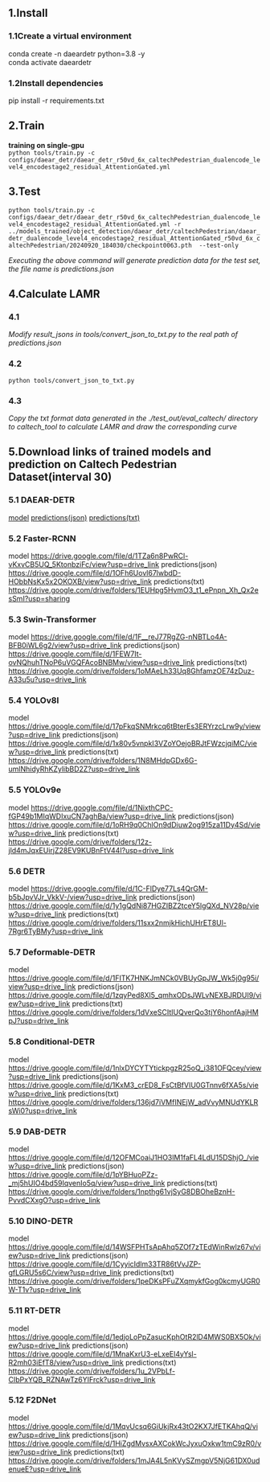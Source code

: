 ## 1.Install
### 1.1Create a virtual environment
conda create -n daeardetr python=3.8 -y  
conda activate daeardetr
### 1.2Install dependencies
pip install -r requirements.txt

## 2.Train
__training on single-gpu__  
`python tools/train.py -c configs/daear_detr/daear_detr_r50vd_6x_caltechPedestrian_dualencode_level4_encodestage2_residual_AttentionGated.yml`

## 3.Test
`python tools/train.py -c configs/daear_detr/daear_detr_r50vd_6x_caltechPedestrian_dualencode_level4_encodestage2_residual_AttentionGated.yml -r ../models_trained/object_detection/daear_detr/caltechPedestrian/daear_detr_dualencode_level4_encodestage2_residual_AttentionGated_r50vd_6x_caltechPedestrian/20240920_184030/checkpoint0063.pth  --test-only`

_Executing the above command will generate prediction data for the test set, the file name is predictions.json_

## 4.Calculate LAMR
### 4.1  
_Modify result_jsons in tools/convert_json_to_txt.py to the real path of predictions.json_
### 4.2  
`python tools/convert_json_to_txt.py`
### 4.3  
_Copy the txt format data generated in the ./test_out/eval_caltech/ directory to caltech_tool to calculate LAMR and draw the corresponding curve_

## 5.Download links of  trained models and prediction  on Caltech Pedestrian Dataset(interval 30)
### 5.1 DAEAR-DETR  
[model](https://drive.google.com/file/d/14uq3xefOhYFStYO0Hsni7xQoZ-G31S8-/view?usp=sharing)
[predictions(json)](https://drive.google.com/file/d/1thE7GqkTH1whf703Qcc5rMbpMpWEgrvK/view?usp=drive_link)
[predictions(txt)](https://drive.google.com/drive/folders/1xBex_cNNrLJxWXeZ2sPLhdLD9Yjk3NrR?usp=sharing)

### 5.2 Faster-RCNN
model https://drive.google.com/file/d/1TZa6n8PwRCl-vKxvCB5UQ_5KtonbziFc/view?usp=drive_link
predictions(json) https://drive.google.com/file/d/1OFh6Uovl67lwbdD-HObbNsKx5x2OKOXB/view?usp=drive_link
predictions(txt) https://drive.google.com/drive/folders/1EUHpg5HvmO3_t1_ePnpn_Xh_Qx2esSmI?usp=sharing

### 5.3 Swin-Transformer
model https://drive.google.com/file/d/1F__reJ77RgZG-nNBTLo4A-BFB0iWL6g2/view?usp=drive_link
predictions(json) https://drive.google.com/file/d/1FEW7It-ovNQhuhTNoP6uVGQFAcoBNBMw/view?usp=drive_link
predictions(txt) https://drive.google.com/drive/folders/1oMAeLh33Uq8GhfamzOE74zDuz-A33u5u?usp=drive_link

### 5.4 YOLOv8l
model https://drive.google.com/file/d/17pFkqSNMrkcq6tBterEs3ERYrzcLrw9y/view?usp=drive_link
predictions(json) https://drive.google.com/file/d/1x80v5vnpkI3VZoYOejoBRJtFWzcjqiMC/view?usp=drive_link
predictions(txt) https://drive.google.com/drive/folders/1N8MHdpGDx6G-umlNhidyRhKZylibBD2Z?usp=drive_link

### 5.5 YOLOv9e
model https://drive.google.com/file/d/1NixthCPC-fGP49b1MIqWDIxuCN7aghBa/view?usp=drive_link
predictions(json) https://drive.google.com/file/d/1oRH9q0ChlOn9dDiuw2og915za11Dy4Sd/view?usp=drive_link
predictions(txt) https://drive.google.com/drive/folders/12z-jld4mJqxEUirjZ28EV9KUBnFtV44I?usp=drive_link

### 5.6 DETR
model https://drive.google.com/file/d/1C-FlDye77Ls4QrGM-b5bJpvVJr_VkkV-/view?usp=drive_link
predictions(json) https://drive.google.com/file/d/1y1gQdNi87HGZIBZ2tceY5lgQXd_NV28p/view?usp=drive_link
predictions(txt) https://drive.google.com/drive/folders/11sxx2nmjkHichUHrET8Ul-7Rgr6TyBMy?usp=drive_link

### 5.7 Deformable-DETR
model https://drive.google.com/file/d/1FITK7HNKJmNCk0VBUyGpJW_Wk5j0g95i/view?usp=drive_link
predictions(json) https://drive.google.com/file/d/1zqyPed8Xl5_qmhxODsJWLvNEXBJRDUI9/view?usp=drive_link
predictions(txt) https://drive.google.com/drive/folders/1dVxeSCItIUQverQo3tjY6honfAajHMpJ?usp=drive_link

### 5.8 Conditional-DETR
model https://drive.google.com/file/d/1nlxDYCYTYtickpgzR25oQ_i381OFQcey/view?usp=drive_link
predictions(json) https://drive.google.com/file/d/1KxM3_crED8_FsCtBfVIU0GTnnv6fXA5s/view?usp=drive_link
predictions(txt) https://drive.google.com/drive/folders/136jd7iVMfINEjW_adVvyMNUdYKLRsWi0?usp=drive_link

### 5.9 DAB-DETR
model https://drive.google.com/file/d/12OFMCoaiJ1HO3lM1faFL4LdU15DShjO_/view?usp=drive_link
predictions(json) https://drive.google.com/file/d/1pYBHuoPZz-_mj5hUIO4bd59IqvenIo5q/view?usp=drive_link
predictions(txt) https://drive.google.com/drive/folders/1npthg61vjSyG8DBOheBznH-PvvdCXxgO?usp=drive_link

### 5.10 DINO-DETR
model https://drive.google.com/file/d/14WSFPHTsApAhq5ZOf7zTEdWinRwlz67v/view?usp=drive_link
predictions(json) https://drive.google.com/file/d/1CyyicIdlm33TR86tVvJZP-gfLGRU5s6C/view?usp=drive_link
predictions(txt) https://drive.google.com/drive/folders/1peDKsPFuZXqmykfGog0kcmyUGR0W-T1v?usp=drive_link

### 5.11 RT-DETR
model https://drive.google.com/file/d/1edjoLoPpZasucKphOtR2lD4MWS0BX5Ok/view?usp=drive_link
predictions(json) https://drive.google.com/file/d/1MnaKxrU3-eLxeEl4yYsl-R2mh03iEfT8/view?usp=drive_link
predictions(txt) https://drive.google.com/drive/folders/1u_2VPbLf-CIbPxYQB_RZNAwTz6YIFrck?usp=drive_link

### 5.12 F2DNet
model https://drive.google.com/file/d/1MqvUcsq6GiUkjRx43tO2KX7JfETKAhqQ/view?usp=drive_link
predictions(json) https://drive.google.com/file/d/1HiZgdMvsxAXCokWcJyxuOxkw1tmC9zR0/view?usp=drive_link
predictions(txt) https://drive.google.com/drive/folders/1mJA4L5nKVySZmgpV5NjG61DX0udenueE?usp=drive_link
